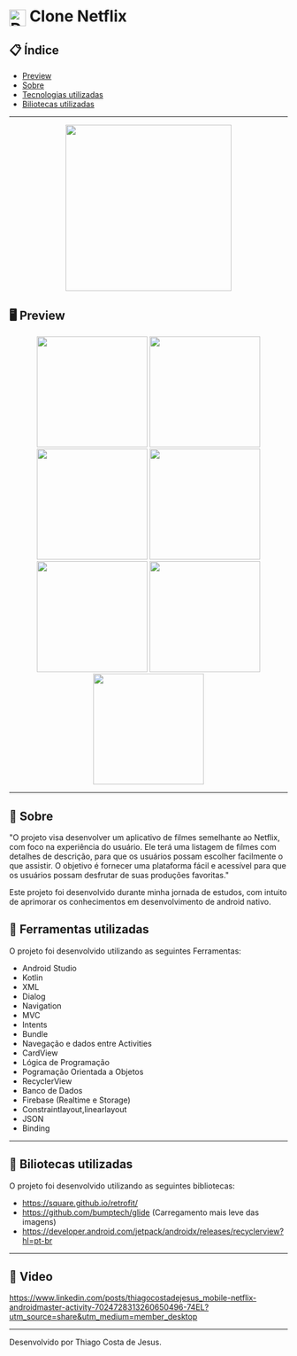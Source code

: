 # <img align="center" alt="Daniel-HTML" height="30" width="30" src="https://upload.wikimedia.org/wikipedia/commons/thumb/7/75/Netflix_icon.svg/2048px-Netflix_icon.svg.png"> Clone Netflix

<div align="center">
</div>

## 📋 Índice

- [Preview](#-Preview)
- [Sobre](#-Sobre)
- [Tecnologias utilizadas](#-Ferramentas-utilizadas)
- [Biliotecas utilizadas](#-Biliotecas-utilizadas)

---

<div align="center">

<img src="" width="300">


 </div>

## 🖥 Preview

<div align="center">

<img src="" width="200">
<img src="" width="200">
<img src="" width="200">
<img src="" width="200">
<img src="" width="200">
<img src="" width="200">
<img src="" width="200">





</div>

---

## 📖 Sobre

"O projeto visa desenvolver um aplicativo de filmes semelhante ao Netflix, com foco na experiência do usuário. Ele terá uma listagem de filmes com detalhes de descrição, para que os usuários possam escolher facilmente o que assistir. O objetivo é fornecer uma plataforma fácil e acessível para que os usuários possam desfrutar de suas produções favoritas."

Este projeto foi desenvolvido durante minha jornada de estudos, com intuito de aprimorar os conhecimentos em desenvolvimento de android nativo.


## 🚀 Ferramentas utilizadas

O projeto foi desenvolvido utilizando as seguintes Ferramentas:

- Android Studio
- Kotlin
- XML
- Dialog
- Navigation
- MVC
- Intents
- Bundle
- Navegação e dados entre Activities
- CardView
- Lógica de Programação
- Pogramação Orientada a Objetos
- RecyclerView
- Banco de Dados
- Firebase (Realtime e Storage)
- Constraintlayout,linearlayout
- JSON
- Binding



---

## 🚀 Biliotecas utilizadas

O projeto foi desenvolvido utilizando as seguintes bibliotecas:


- https://square.github.io/retrofit/ 
- https://github.com/bumptech/glide (Carregamento mais leve das imagens)
- https://developer.android.com/jetpack/androidx/releases/recyclerview?hl=pt-br


---

## 🚀 Video

 https://www.linkedin.com/posts/thiagocostadejesus_mobile-netflix-androidmaster-activity-7024728313260650496-74EL?utm_source=share&utm_medium=member_desktop

---

Desenvolvido por Thiago Costa de Jesus.
